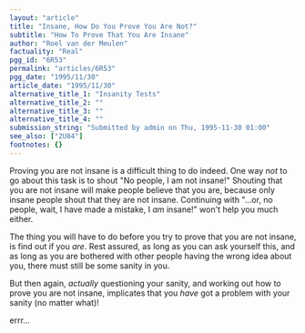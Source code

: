 ```yaml
---
layout: "article"
title: "Insane, How Do You Prove You Are Not?"
subtitle: "How To Prove That You Are Insane"
author: "Roel van der Meulen"
factuality: "Real"
pgg_id: "6R53"
permalink: "articles/6R53"
pgg_date: "1995/11/30"
article_date: "1995/11/30"
alternative_title_1: "Insanity Tests"
alternative_title_2: ""
alternative_title_3: ""
alternative_title_4: ""
submission_string: "Submitted by admin on Thu, 1995-11-30 01:00"
see_also: ["2U84"]
footnotes: {}
---
```

<div>
<p>Proving you are not insane is a difficult thing to do indeed. One way <em>not</em> to go about this task is to shout "No people, I am not insane!" Shouting that you are not insane will make people believe that you are, because only insane people shout that they are not insane. Continuing with "...or, no people, wait, I have made a mistake, I <em>am</em> insane!" won't help you much either.</p>
<p>The thing you will have to do before you try to prove that you are not insane, is find out if you <em>are</em>. Rest assured, as long as you can ask yourself this, and as long as you are bothered with other people having the wrong idea about you, there must still be some sanity in you.</p>
<p>But then again, <em>actually</em> questioning your sanity, and working out how to prove you are not insane, implicates that you <em>have</em> got a problem with your sanity (no matter what)!</p>
<p>errr...</p>
</div>
